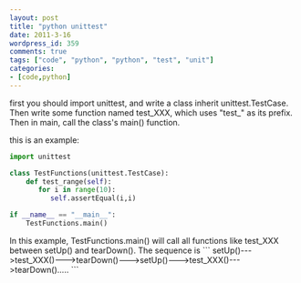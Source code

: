 ```yaml
---
layout: post
title: "python unittest"
date: 2011-3-16
wordpress_id: 359
comments: true
tags: ["code", "python", "python", "test", "unit"]
categories:
- [code,python]
---
```

<meta name="_edit_last" content="1" />
<meta name="_su_rich_snippet_type" content="none" />
<meta name="_su_title" content="python, unittest, unit,test" />
<meta name="views" content="338" />
first you should import unittest, and write a class inherit unittest.TestCase. Then write some function named test_XXX, which uses "test_" as its prefix. Then in main, call the class's main() function.

this is an example:


```python
import unittest

class TestFunctions(unittest.TestCase):    
    def test_range(self):
       for i in range(10):
          self.assertEqual(i,i)

if __name__ == "__main__":
    TestFunctions.main()

```


<div id="_mcePaste">In this example, TestFunctions.main() will call all functions like test_XXX between setUp() and tearDown(). The sequence is 
```
setUp()--->test_XXX()--->tearDown()--->setUp()--->test_XXX()--->tearDown().....
```

